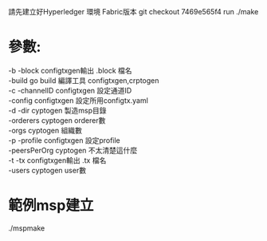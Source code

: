 請先建立好Hyperledger 環境
Fabric版本 git checkout 7469e565f4
run ./make
# 參數:
-b      -block                      configtxgen輸出 .block 檔名\
        -build                      go build 編譯工具 configtxgen,crptogen\
-c      -channelID                  configtxgen 設定通道ID\
        -config                     configtxgen 設定所用configtx.yaml\
-d      -dir                        cyptogen 製造msp目錄\
        -orderers                   cyptogen orderer數\
        -orgs                       cyptogen 組織數\
-p      -profile                    configtxgen 設定profile\
        -peersPerOrg                cyptogen 不太清楚這什麼\
-t      -tx                         configtxgen輸出 .tx 檔名\
        -users                      cyptogen user數

# 範例msp建立
./mspmake